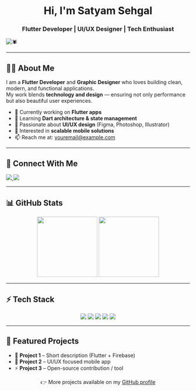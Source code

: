 


<h1 align="center">Hi, I'm <strong>Satyam Sehgal</strong></h1>
<h3 align="center">Flutter Developer | UI/UX Designer | Tech Enthusiast</h3>

![🕷](https://github.com/user-attachments/assets/4f3e623a-0380-446d-b6ef-f20b5ac0dbb5)

---

## 🧑‍💻 About Me
I am a **Flutter Developer** and **Graphic Designer** who loves building clean, modern, and functional applications.  
My work blends **technology and design** — ensuring not only performance but also beautiful user experiences.  

- 🔭 Currently working on **Flutter apps**  
- 🌱 Learning **Dart architecture & state management**  
- 🎨 Passionate about **UI/UX design** (Figma, Photoshop, Illustrator)  
- 🚀 Interested in **scalable mobile solutions**  
- 📫 Reach me at: [youremail@example.com](mailto:youremail@example.com)  

---

## 🔗 Connect With Me
<p align="left">
  <a href="https://linkedin.com/in/satyam-sehgal-8362002b8" target="_blank">
    <img src="https://img.shields.io/badge/LinkedIn-0A66C2?style=for-the-badge&logo=linkedin&logoColor=white"/>
  </a>
  <a href="mailto:satyamsehgal498@gmail.com" target="_blank">
    <img src="https://img.shields.io/badge/Email-D14836?style=for-the-badge&logo=gmail&logoColor=white"/>
  </a>
</p>

---

## 📊 GitHub Stats
<p align="center">
  <img src="https://github-readme-stats.vercel.app/api?username=satyamsehgal&show_icons=true&theme=radical&border_radius=12" height="165"/>
  <img src="https://github-readme-streak-stats.herokuapp.com/?user=satyamsehgal&theme=radical&border_radius=12" height="165"/>
</p>

---

## ⚡ Tech Stack
<p align="center">
  <img src="https://img.shields.io/badge/Dart-0175C2?style=for-the-badge&logo=dart&logoColor=white"/>
  <img src="https://img.shields.io/badge/Flutter-02569B?style=for-the-badge&logo=flutter&logoColor=white"/>
  <img src="https://img.shields.io/badge/Figma-F24E1E?style=for-the-badge&logo=figma&logoColor=white"/>
  <img src="https://img.shields.io/badge/Photoshop-31A8FF?style=for-the-badge&logo=adobe-photoshop&logoColor=white"/>
  <img src="https://img.shields.io/badge/Illustrator-FF9A00?style=for-the-badge&logo=adobe-illustrator&logoColor=white"/>
</p>

---

## 📌 Featured Projects
- 🚀 **Project 1** – Short description (Flutter + Firebase)  
- 🎨 **Project 2** – UI/UX focused mobile app  
- ⚡ **Project 3** – Open-source contribution / tool  

<p align="center">👉 More projects available on my <a href="https://github.com/satyamsehgal">GitHub profile</a></p>
